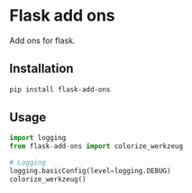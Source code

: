 # Flask add ons
Add ons for flask.

## Installation

```bash
pip install flask-add-ons
```

## Usage

```python
import logging
from flask-add-ons import colorize_werkzeug

# Logging
logging.basicConfig(level=logging.DEBUG)
colorize_werkzeug()
```